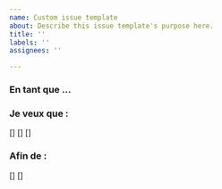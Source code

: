 ```yaml
---
name: Custom issue template
about: Describe this issue template's purpose here.
title: ''
labels: ''
assignees: ''

---
```


### En tant que ...
### Je veux que : 
[]
[]
[]
### Afin de :
[]
[]
